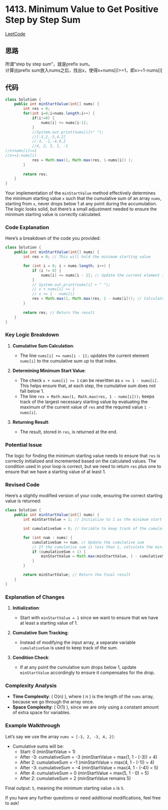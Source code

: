 # 1413. Minimum Value to Get Positive Step by Step Sum
[LeetCode](https://leetcode.com/problems/minimum-value-to-get-positive-step-by-step-sum/description/)


## 思路
所谓“step by step sum”，就是prefix sum。\
计算出prefix sum放入nums之后，找出x，使得x+nums[i]>=1，即x>=1-nums[i]


## 代码
```java
class Solution {
    public int minStartValue(int[] nums) {
        int res = 0;
        for(int i=0;i<nums.length;i++) {
            if(i!=0) {
                nums[i] += nums[i-1];
            }
            //System.out.print(nums[i]+" ");
            //[-3,2,-3,4,2]
            //-3, -1,-4,0,2
            //4, 2, 5, 1, -1
//x+nums[i]>=1
//x>=1-nums[i]
            res = Math.max(1, Math.max(res, 1-nums[i]) );
        }
        
        return res;
    }
}
```
Your implementation of the `minStartValue` method effectively determines the minimum starting value `x` such that the cumulative sum of an array `nums`, starting from `x`, never drops below 1 at any point during the accumulation. The logic looks solid, but there’s a small adjustment needed to ensure the minimum starting value is correctly calculated.

### Code Explanation

Here’s a breakdown of the code you provided:

```java
class Solution {
    public int minStartValue(int[] nums) {
        int res = 0; // This will hold the minimum starting value

        for (int i = 0; i < nums.length; i++) {
            if (i != 0) {
                nums[i] += nums[i - 1]; // Update the current element to be the cumulative sum
            }
            // System.out.print(nums[i] + " ");
            // x + nums[i] >= 1
            // x >= 1 - nums[i]
            res = Math.max(1, Math.max(res, 1 - nums[i])); // Calculate the necessary starting value
        }
        
        return res; // Return the result
    }
}
```

### Key Logic Breakdown

1. **Cumulative Sum Calculation**:
    - The line `nums[i] += nums[i - 1];` updates the current element `nums[i]` to the cumulative sum up to that index.

2. **Determining Minimum Start Value**:
    - The check `x + nums[i] >= 1` can be rewritten as `x >= 1 - nums[i]`. This helps ensure that, at each step, the cumulative sum does not fall below 1.
    - The line `res = Math.max(1, Math.max(res, 1 - nums[i]));` keeps track of the largest necessary starting value by evaluating the maximum of the current value of `res` and the required value `1 - nums[i]`.

3. **Returning Result**:
    - The result, stored in `res`, is returned at the end.

### Potential Issue

The logic for finding the minimum starting value needs to ensure that `res` is correctly initialized and incremented based on the calculated values. The condition used in your loop is correct, but we need to return `res` plus one to ensure that we have a starting value of at least 1.

### Revised Code

Here’s a slightly modified version of your code, ensuring the correct starting value is returned:

```java
class Solution {
    public int minStartValue(int[] nums) {
        int minStartValue = 1; // Initialize to 1 as the minimum start value

        int cumulativeSum = 0; // Variable to keep track of the cumulative sum

        for (int num : nums) {
            cumulativeSum += num; // Update the cumulative sum
            // If the cumulative sum is less than 1, calculate the minimum start value needed
            if (cumulativeSum < 1) {
                minStartValue = Math.max(minStartValue, 1 - cumulativeSum);
            }
        }

        return minStartValue; // Return the final result
    }
}
```

### Explanation of Changes

1. **Initialization**:
    - Start with `minStartValue = 1` since we want to ensure that we have at least a starting value of 1.

2. **Cumulative Sum Tracking**:
    - Instead of modifying the input array, a separate variable `cumulativeSum` is used to keep track of the sum.

3. **Condition Check**:
    - If at any point the cumulative sum drops below 1, update `minStartValue` accordingly to ensure it compensates for the drop.

### Complexity Analysis

- **Time Complexity**: \( O(n) \), where \( n \) is the length of the `nums` array, because we go through the array once.
- **Space Complexity**: \( O(1) \), since we are only using a constant amount of extra space for variables.

### Example Walkthrough

Let’s say we use the array `nums = [-3, 2, -3, 4, 2]`:

- Cumulative sums will be:
    - Start: 0 (minStartValue = 1)
    - After -3: cumulativeSum = -3 (minStartValue = max(1, 1 - (-3)) = 4)
    - After 2: cumulativeSum = -1 (minStartValue = max(4, 1 - (-1)) = 4)
    - After -3: cumulativeSum = -4 (minStartValue = max(4, 1 - (-4)) = 5)
    - After 4: cumulativeSum = 0 (minStartValue = max(5, 1 - 0) = 5)
    - After 2: cumulativeSum = 2 (minStartValue remains 5)

Final output: `5`, meaning the minimum starting value `x` is `5`.

If you have any further questions or need additional modifications, feel free to ask!